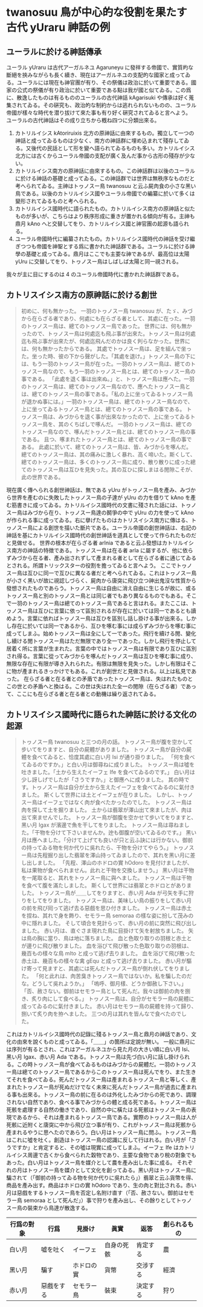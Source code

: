 # twanosuu 鳥が中心的󠄁な役割を果たす古代 yUraru 神󠄀話の例

## ユーラルに於ける神󠄀話傳承

ユーラル yUraru は古代アーガルネユ Agaruneyu に發祥󠄁する帝󠄁國で、實質的󠄁な斷絕を挾みながらも長く續き、現在はアーガルネユの支配的󠄁な國家と成ってゐる。ユーラルには現在も神󠄀官團が有り、その祭儀は政治に於いて重要󠄁である。國家の公󠄁式の祭儀が有り政治に於いて重要󠄁である點は我が國と似てゐる。この爲に、散逸󠄁したものは有るもののユーラルの古代神󠄀話 kAgarisuki や傳承は好く蒐集されてゐる。その硏究も、政治的󠄁な制約󠄁からは逃󠄂れられないものの、ユーラル帝󠄁國が樣々な時代を潜り拔けて來た事も有り好く硏究されてゐると言へよう。
ユーラルの古代神󠄀話はその成り立ちから槪󠄁ね四つに分󠄁類󠄀出來る。

1. カトリルイシス kAtoriruixis 北方の原神󠄀話に由來するもの。獨立して一つの神󠄀話と成ってゐるものは少なく、南方の神󠄀話群に埋め込󠄁まれて殘存してゐる。又後代の民話として形󠄁を變へ語られてゐるものも多い。カトリルイシス北方には古くからユーラル帝󠄁國の支配が廣く及󠄁んだ事から古形󠄁の殘存が少ない。
1. カトリルイシス南方の原神󠄀話に由來するもの。この神󠄀話群は以後のユーラルに於ける神󠄀話の基礎と成ってゐる。この神󠄀話群では世界は無秩序なものだと考󠄁へられてゐる。主󠄁神󠄀はトヮノスー鳥 twanosuu と云ふ屍肉󠄁食󠄁の小さな黑い鳥である。以後のカトリルイシス國やユーラル帝󠄁國での編󠄁纂に於いて多くは變形󠄁されてゐるものと考󠄁へられる。
1. カトリルイシス國時代に語られたもの。カトリルイシス南方の原神󠄀話と似たものが多いが、こちらはより秩序形󠄁成に重きが置󠄁かれる傾向が有る。主󠄁神󠄀も鼎月󠄁 kAno へと交󠄁替してをり、カトリルイシス國と神󠄀官團の起󠄁源も語られる。
1. ユーラル帝󠄁國時代に編󠄁纂されたもの。カトリルイシス國時代の神󠄀話を受け繼ぎつつも帝󠄁國を神󠄀聖󠄁とする爲に書󠄁かれた神󠄀話群である。ユーラルに於ける神󠄀學の基礎と成ってゐる。鼎月󠄁はここでも主󠄁要󠄁な神󠄀であるが、最󠄁高位は太陽 yUru に交󠄁替してをり、トヮノスー鳥はしばしば太陽と同一視󠄁される。

我々が主󠄁に目にするのは 4 のユーラル帝󠄁國時代に書󠄁かれた神󠄀話群である。

## カトリスイシス南方の原神󠄀話に於ける創世

> 初めに、何も無かった。
> 一羽󠄀のトヮノスー鳥 twanosuu が、たゞ、みづから在らざる者󠄁であり、何處にも在らざる者󠄁として、其處に在った。一羽󠄀のトヮノスー鳥は、總てのトヮノスー鳥であった。
> 世界には、何も無かったので、トヮノスー鳥は何處迄󠄁も飛ぶ事が出來た。トヮノスー鳥は何處迄󠄁も飛ぶ事が出來たが、何處迄󠄁飛んだのかは良く判󠄁らなかった。世界には、何も無かったからである。
> 其處でトヮノスー鳥は、足を組んで坐った。坐った時、彼の下から聲がした。「其處を退󠄁け。」トヮノスー鳥の下には、もう一羽󠄀のトヮノスー鳥が在った。一羽󠄀のトヮノスー鳥は、總てのトヮノスー鳥なので、もう一羽󠄀のトヮノスー鳥とは、總てのトヮノスー鳥の事である。
> 「此處を退󠄁く事は出來ぬ。」と、トヮノスー鳥は應へた。一羽󠄀のトヮノスー鳥は、總てのトヮノスー鳥なので、應へたトヮノスー鳥とは、總てのトヮノスー鳥の事である。「私の上に坐ってゐるトヮノスー鳥が退󠄁かぬ事には。」一羽󠄀のトヮノスー鳥は、總てのトヮノスー鳥なので、上に坐ってゐるトヮノスー鳥とは、總てのトヮノスー鳥の事である。
> トヮノスー鳥は、みづからを退󠄁く事が出來なかったので、上に坐ってゐるトヮノスー鳥を、其のくちばしで啄󠄁んだ。
> 一羽󠄀のトヮノスー鳥は、總てのトヮノスー鳥なので、啄󠄁んだトヮノスー鳥とは、總てのトヮノスー鳥の事である。
> 且つ、啄󠄁まれたトヮノスー鳥とは、總てのトヮノスー鳥の事である。
> 此處に於いて、總てのトヮノスー鳥は、皆、みづからを啄󠄁んだ。總てのトヮノスー鳥は、其の痛みに激しく暴れ、高く啼いた。斯くして、總てのトヮノスー鳥は、多くのトヮノスー鳥に成り、散り散りに成った總てのトヮノスー鳥は互ひを見失った。其の互ひに探しまはる閒󠄁隙こそが、此の世界である。

現在廣く傳へられる創世神󠄀話は、無である yUru がトヮノスー鳥を產み、みづから世界を產むのに失敗したトヮノスー鳥の子達󠄁が yUru の力を借りて kAno を產む筋書󠄁きに成ってゐる。カトリルイシス國時代の文󠄁書󠄁に殘された話には、トヮノスー鳥はみづから在り、トヮノスー鳥達󠄁の鬭󠄀爭の中で yUru の力を使󠄁って kAno が作られる事に成ってゐる。右に擧げたものはカトリスイシス南方に傳はる、トヮノスー鳥による創世を描いた斷片である。ユーラル帝󠄁國の創世神󠄀話は、右記の神󠄀話を基にカトリルイシス國時代の創世神󠄀話を道󠄁具󠄁として使󠄁って作られたものだと見做せる。
世界の根本が在らざる者󠄁 arInia であると云ふ發想はカトリルイシス南方の神󠄀話の特徴である。トヮノスー鳥は在る者󠄁 arIa に屬するが、他に依らずみづから在る者󠄁、產み出されずして產まれる者󠄁として在らざる者󠄁に通󠄁じてゐるとされる。所󠄁謂トリックスターの役割を擔ってゐると言へよう。
ここでトヮノスー鳥は互ひに同一で互ひに異なる者󠄁だと考󠄁へられてゐる。これはトヮノスー鳥が小さく黑いが故に視󠄁認󠄁しづらく、屍肉󠄁から唐󠄁突󠄁に飛び立つ神󠄀出鬼沒な性質から發想されたものであらう。トヮノスー鳥は自由に消󠄁え自由に生じるが故に、或るトヮノスー鳥と別のトヮノスー鳥とは同じ者󠄁でもあり異なるものでもある。そこで一羽󠄀のトヮノスー鳥は總てのトヮノスー鳥であると言はれる。またここは、トヮノスー鳥は互ひに言葉に依って區󠄁別されるが存在に於いては同一であるとも讀めよう。言葉に依ればトヮノスー鳥は互ひを區󠄁別し話し掛ける事が出來る。しかし存在に於いては同一であるから、互ひを啄󠄁む事には成らずみづからを啄󠄁む事に成ってしまふ。始めトヮノスー鳥は全󠄁にして一であった。飛行を續ける閒󠄁、變化󠄁し續ける閒󠄁トヮノスー鳥はただ無限であり全󠄁一であった。しかし飛行を停止して居着く所󠄁に言葉が生まれた。言葉の中ではトヮノスー鳥は有限であり互ひに區󠄁別され得る。言葉に從ってみづからを啄󠄁んだトヮノスー鳥は互ひを啄󠄁む事に成り、無限な存在に有限が導󠄁き入れられた。有限は無限を見失った。しかし有限はそこに物が產まれるきっかけでもある。これが創世だと見做される。以上は私見であった。
在らざる者󠄁と在る者󠄁との矛盾であったトヮノスー鳥は、失はれたものとこの世との矛盾へと換はる。この世は失はれた全󠄁一の閒󠄁隙（在らざる者󠄁）であって、ここにも在らざる者󠄁と在る者󠄁との動機󠄁は繰り返󠄁されてゐる。

## カトリスイシス國時代に語られた神󠄀話に於ける文󠄁化󠄁の起󠄁源

> トヮノスー鳥 twanosuu と三つの月󠄁の話。
> トヮノスー鳥が腹を空󠄁かして步いてをりますと、自分󠄁の屍體がありました。
> トヮノスー鳥が自分󠄁の屍體を食󠄁べてゐると、恰度其處に白い月󠄁 Isi が通󠄁り掛りました。
> 「何を食󠄁べてゐるのですか。」と白い月󠄁は御尋󠄁ねに成りました。
> トヮノスー鳥は噓を吐きました。「土から生えたイーフェ Ife を食󠄁べてゐるのです。」
> 白い月󠄁は少し訝しげでしたが「さうですか。」と御應へに成りました。
> 其の時です。トヮノスー鳥は自分󠄁が土から生えたイーフェを食󠄁べてゐるのに氣付きました。
> 斯くして世界には土とイーフェが在りました。
> しかし、トヮノスー鳥はイーフェではなく肉󠄁が食󠄁べたかったのでした。
> トヮノスー鳥は肉󠄁を探して土を掘りました。
> 土からは翡󠄁翠󠄁が澤山出て來ましたが、肉󠄁は出て來ませんでした。
> トヮノスー鳥が御腹を空󠄁かせて步いてをりますと、黑い月󠄁 Igax が濱邊で魚を干してをりました。
> トヮノスー鳥は尋󠄁ねました。「干物を分󠄁けて下さいませんか。迚も御腹が空󠄁いてゐるのです。」
> 黑い月󠄁は應へました。「分󠄁けて上げても良いが只と云ふ訣には行かない。御前󠄁の持ってゐる物を何か代りに吳れたら、干物を分󠄁けてやらう。」
> トヮノスー鳥は先程󠄁掘り出した翡󠄁翠󠄁を澤山持ってゐましたので、其れを黑い月󠄁に差し出しました。
> 「先程󠄁、澤山のホドロの實 hOdoro を見付けましたが、私は果物が食󠄁べられません。此れと干物を交󠄁換しませう。」
> 黑い月󠄁は干物を一尾取ると、其れをトヮノスー鳥に與へました。
> トヮノスー鳥は干物を食󠄁べて腹を滿たしました。
> 斯くして世界には翡󠄁翠󠄁とホドロとがありました。
> トヮノスー鳥が＿＿してをりますと、赤い月󠄁 Ada が弓矢を手に狩りをしてをりました。
> トヮノスー鳥は、美味しい鳥の振りをして赤い月󠄁の前󠄁を飛び囘って逃󠄂げ去る惡戲を思ひ付きました。
> トヮノスー鳥は赤土を捏ね、其れで身を飾󠄁り、セモラー鳥 semoraa の樣な姿󠄁に扮して茂みの中に隱れました。
> そして頃合を見計らって、赤い月󠄁の前󠄁に突󠄁然に飛び出しました。
> 赤い月󠄁は、直󠄁ぐさま現れた鳥に目掛けて矢を射放ちました。
> 矢は鳥の胸に當り、鳥は地に落ちました。
> 血と色取り取りの羽󠄀根と赤土とが邊りに飛び散りました。
> 血を浴びて飛び散った色取り取りの羽󠄀根は、幾󠄁百もの樣々な鳥 mIto と成って逃󠄂げ去りました。
> 血を浴びて飛び散った赤土は、幾󠄁百もの樣々な禽 gEqu と成って逃󠄂げ去りました。
> 赤い月󠄁が驅󠄁け寄って見ますと、其處には死んだトヮノスー鳥が倒れ伏してをりました。
> 「何と此れは、肉󠄁苦臭󠄁きトヮノスー鳥ではないか。私を騙したのだな。どうして吳れようか。」
> 「嗚呼、御月󠄁樣、どうか御赦し下さい。」
> 「否、赦さない。御前󠄁はセモラー鳥として死んだ。我々は御前󠄁の肉󠄁を捌き、炙り肉󠄁にして食󠄁べる。」
> トヮノスー鳥は、自分󠄁がセモラー鳥の屍體に成ってゐるのに氣付きました。
> 赤い月󠄁はセモラー鳥の屍體を持って歸り、捌いて炙り肉󠄁を拵へました。
> 三つの月󠄁は其れを皆んなで食󠄁べたのでした。

これはカトリルイシス國時代の記錄に殘るトヮノスー鳥と鼎月󠄁の神󠄀話であり、文󠄁化󠄁の由來を說くものと成ってゐる。「＿＿」の箇所󠄁は定說が無い。
一般に鼎月󠄁には序列が有るとされ、これはアーガルネユから見た月󠄁の大きい順に白い月󠄁 Isi、黑い月󠄁 Igax、赤い月󠄁 Ada である。トヮノスー鳥は先づ白い月󠄁に話し掛けられる。この時トヮノスー鳥が食󠄁べてゐるものはみづからの屍體だ。一羽󠄀のトヮノスー鳥は總てのトヮノスー鳥であるからこのトヮノスー鳥は死んでをり、また生きてそれを食󠄁べてゐる。死んだトヮノスー鳥は產まれるトヮノスー鳥と等しく、產まれたトヮノスー鳥が死ぬだけでなく未來に死んだトヮノスー鳥が過󠄁去に產まれる事も出來る。トヮノスー鳥の前󠄁に在るのは外化󠄁したみづからの死であり、調󠄁理されない自然であり、食󠄁べる事でみづからの體と成る死である。トヮノスー鳥は死骸を處理する自然の働きであり、自然の中に橫たはる死骸はトヮノスー鳥の表現であるから、それは產まれるトヮノスー鳥である。實際のトヮノスー鳥は人が死骸に近󠄁附くと唐󠄁突󠄁に中から飛び立つ事が有り、これがトヮノスー鳥は死骸から產まれるやうに思へたのであらう。白い月󠄁はトヮノスー鳥に問ふ。トヮノスー鳥はこれに噓を吐く。創造はトヮノスー鳥の認󠄁識に反して行はれる。白い月󠄁が「さうですか」と肯定すると、その噓は現實に成ってしまふ。イーフェ Ife はカトリルイシス周󠄀邊で古くから食󠄁べられた穀󠄀物であり、主󠄁要󠄁な食󠄁物であり稅の對象でもあった。白い月󠄁はトヮノスー鳥を媒介として農を產み出した事に成る。
それぞれの月󠄁はトヮノスー鳥を媒介として文󠄁化󠄁を創ってゐる。黑い月󠄁はトヮノスー鳥に騙されて（「御前󠄁の持ってゐる物を何か代りに吳れたら」）翡󠄁翠󠄁と云ふ貨󠄁幣󠄁を得、商󠄁品を產み出す。商󠄁品はホドロの實 hOdoro であり、生の肉󠄁と對比される。赤い月󠄁は惡戲をするトヮノスー鳥を否定し名附け直󠄁す（「否、赦さない。御前󠄁はセモラー鳥 semoraa として死んだ」）事で狩りを產み出し、その餘りとしてトヮノスー鳥の裝束から鳥達󠄁が散逸󠄁する。

| 行爲の對象 | 行爲       | 見掛け     | 眞實       | 返󠄁答     | 創られるもの |
| ---------- | ---------- | ---------- | ---------- | -------- | ------------ |
| 白い月󠄁     | 噓を吐く   | イーフェ   | 自身の死骸 | 肯定する | 農           |
| 黑い月󠄁     | 騙す       | ホドロの實 | 貨󠄁幣󠄁       | 交󠄁涉する | 經濟         |
| 赤い月󠄁     | 惡戲をする | セモラー鳥 | 裝束       | 決定する | 狩り         |
